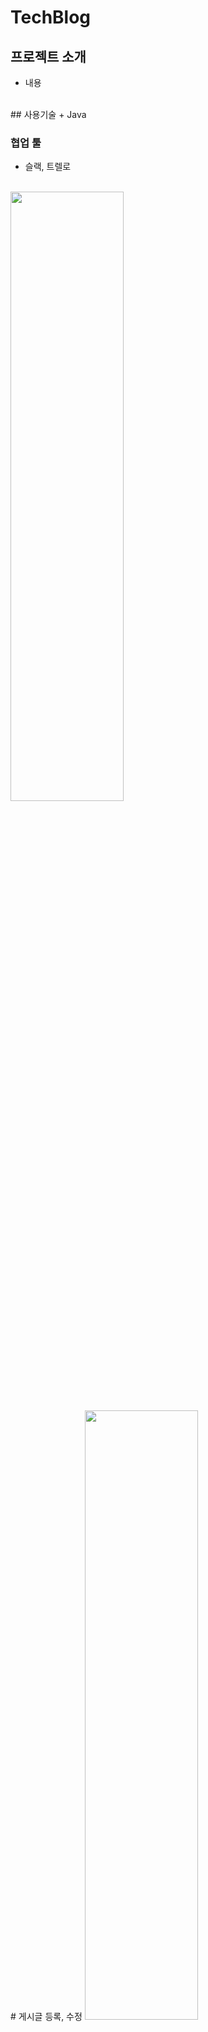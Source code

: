 # TechBlog

## 프로젝트 소개
+ 내용

<br>
## 사용기술
+ Java 

### 협업 툴 
+ 슬랙, 트렐로

<br>
<img src="images/기술블로그_시연-01글읽기_댓글.gif" width="60%" height="50%">
<br>
# 게시글 등록, 수정
<img src="images/기술블로그_시연-02글등록수정.gif" width="60%" height="50%">
<br>
# 게시글 정렬, 검색
<img src="images/기술블로그_시연-03정렬검색.gif" width="60%" height="50%">
<br>
# 게시글 삭제, 선택삭제, 전체삭제
<img src="images/기술블로그_시연-04글삭제.gif" width="60%" height="50%">
